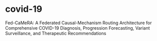 # covid-19
Fed-CaMeRA: A Federated Causal-Mechanism Routing Architecture for Comprehensive COVID-19 Diagnosis, Progression Forecasting, Variant Surveillance, and Therapeutic  Recommendations
